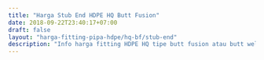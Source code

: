 ```yaml
---
title: "Harga Stub End HDPE HQ Butt Fusion"
date: 2018-09-22T23:40:17+07:00
draft: false
layout: "harga-fitting-pipa-hdpe/hq-bf/stub-end"
description: "Info harga fitting HDPE HQ tipe butt fusion atau butt welding. Dapatkan harga terbaik untuk proyek instalasi pipa HDPE anda di depoharga.com."
---
```


